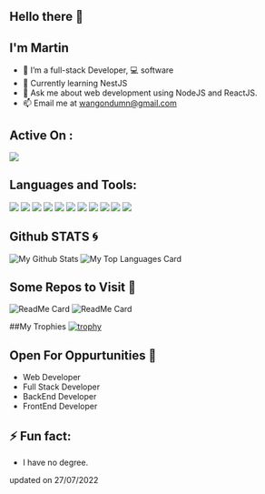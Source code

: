 ## Hello there 👋

## I'm Martin

- 👯 I’m a full-stack Developer, 💻 software
- 🌱 Currently learning NestJS
- 💬 Ask me about web development using NodeJS and ReactJS.
- 📫 Email me at wangondumn@gmail.com

## Active On :

<p>
<a href="https://www.linkedin.com/in/martin-w-4749b21b1/" target="blank">
  <img src="https://img.shields.io/badge/-MARTIN-d83a7c?style=for-the-badge&logo=Linkedin&logoColor=white"/>
</a>
</p>

## Languages and Tools:

<p>
<img src="https://img.shields.io/badge/JavaScript-F7DF1E?style=for-the-badge&logo=javascript&logoColor=white">
<img src="https://img.shields.io/badge/HTML5-E34F26?style=for-the-badge&logo=html5&logoColor=white">
<img src="https://img.shields.io/badge/CSS-0077B5?&style=for-the-badge&logo=css3&logoColor=white">
<img src="https://img.shields.io/badge/React-14354C?style=for-the-badge&logo=react&logoColor=blue">
<img src="https://img.shields.io/badge/Nest-127a9b?style=for-the-badge&logo=nestjs&logoColor=e0234e">
<img src="https://img.shields.io/badge/Bootstrap-563D7C?style=for-the-badge&logo=bootstrap&logoColor=white">
<img src="https://img.shields.io/badge/Vscode-0077B5?style=for-the-badge&logo=visual-studio-code&logoColor=white">
<img src="https://img.shields.io/badge/MongoDB-4EA94B?style=for-the-badge&logo=mongodb&logoColor=white">
<img src="https://img.shields.io/badge/Firebase-4EA94B?style=for-the-badge&logo=mongodb&logoColor=yellow">
<img src="https://img.shields.io/badge/PostgreSQL-14354C?style=for-the-badge&logo=postgreSQL&logoColor=blue">
<img src="https://img.shields.io/badge/MySQL-14354c?style=for-the-badge&logo=mySQL&logoColor=bluemy">
</p>

## Github STATS :cyclone:

![My Github Stats](https://github-readme-stats.vercel.app/api?username=mine-martin&show_icons=true&theme=radical)
![My Top Languages Card](https://github-readme-stats.vercel.app/api/top-langs/?username=mine-martin&theme=radical)
<br>

## Some Repos to Visit :blossom:
![ReadMe Card](https://github-readme-stats.vercel.app/api/pin/?username=mine-martin&repo=ImageGalleryAPI&show_icons=true&theme=radical)
![ReadMe Card](https://github-readme-stats.vercel.app/api/pin/?username=mine-martin&repo=react-form-fields&show_icons=true&theme=radical)

##My Trophies
[![trophy](https://github-profile-trophy.vercel.app/?username=mine-martin&&title=Followers&theme=onedark)](https://github.com/ryo-ma/github-profile-trophy)

## Open For Oppurtunities :purple_heart:

- Web Developer
- Full Stack Developer
- BackEnd Developer
- FrontEnd Developer

## ⚡ Fun fact:

- I have no degree.

updated on 27/07/2022
